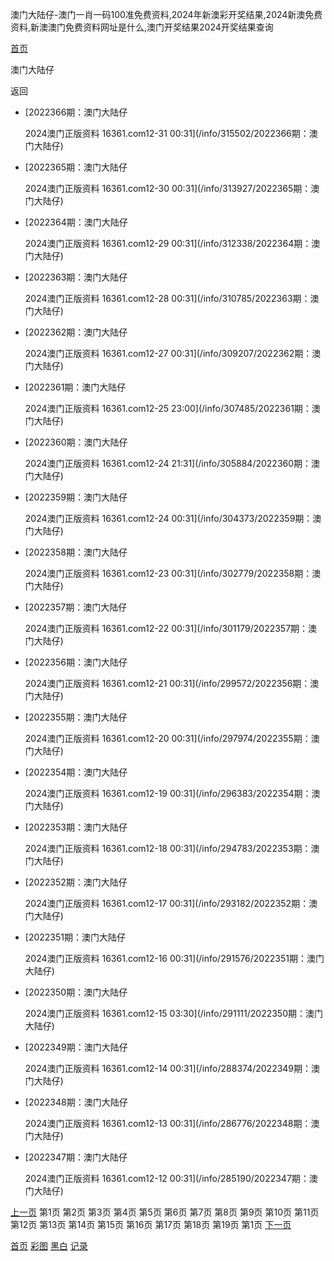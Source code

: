澳门大陆仔-澳门一肖一码100准免费资料,2024年新澳彩开奖结果,2024新澳免费资料,新澳澳门免费资料网址是什么,澳门开奖结果2024开奖结果查询



[首页](/)

澳门大陆仔

返回

* [2022366期：澳门大陆仔

  2024澳门正版资料 16361.com12-31 00:31](/info/315502/2022366期：澳门大陆仔)
* [2022365期：澳门大陆仔

  2024澳门正版资料 16361.com12-30 00:31](/info/313927/2022365期：澳门大陆仔)
* [2022364期：澳门大陆仔

  2024澳门正版资料 16361.com12-29 00:31](/info/312338/2022364期：澳门大陆仔)
* [2022363期：澳门大陆仔

  2024澳门正版资料 16361.com12-28 00:31](/info/310785/2022363期：澳门大陆仔)
* [2022362期：澳门大陆仔

  2024澳门正版资料 16361.com12-27 00:31](/info/309207/2022362期：澳门大陆仔)
* [2022361期：澳门大陆仔

  2024澳门正版资料 16361.com12-25 23:00](/info/307485/2022361期：澳门大陆仔)
* [2022360期：澳门大陆仔

  2024澳门正版资料 16361.com12-24 21:31](/info/305884/2022360期：澳门大陆仔)
* [2022359期：澳门大陆仔

  2024澳门正版资料 16361.com12-24 00:31](/info/304373/2022359期：澳门大陆仔)
* [2022358期：澳门大陆仔

  2024澳门正版资料 16361.com12-23 00:31](/info/302779/2022358期：澳门大陆仔)
* [2022357期：澳门大陆仔

  2024澳门正版资料 16361.com12-22 00:31](/info/301179/2022357期：澳门大陆仔)
* [2022356期：澳门大陆仔

  2024澳门正版资料 16361.com12-21 00:31](/info/299572/2022356期：澳门大陆仔)
* [2022355期：澳门大陆仔

  2024澳门正版资料 16361.com12-20 00:31](/info/297974/2022355期：澳门大陆仔)
* [2022354期：澳门大陆仔

  2024澳门正版资料 16361.com12-19 00:31](/info/296383/2022354期：澳门大陆仔)
* [2022353期：澳门大陆仔

  2024澳门正版资料 16361.com12-18 00:31](/info/294783/2022353期：澳门大陆仔)
* [2022352期：澳门大陆仔

  2024澳门正版资料 16361.com12-17 00:31](/info/293182/2022352期：澳门大陆仔)
* [2022351期：澳门大陆仔

  2024澳门正版资料 16361.com12-16 00:31](/info/291576/2022351期：澳门大陆仔)
* [2022350期：澳门大陆仔

  2024澳门正版资料 16361.com12-15 03:30](/info/291111/2022350期：澳门大陆仔)
* [2022349期：澳门大陆仔

  2024澳门正版资料 16361.com12-14 00:31](/info/288374/2022349期：澳门大陆仔)
* [2022348期：澳门大陆仔

  2024澳门正版资料 16361.com12-13 00:31](/info/286776/2022348期：澳门大陆仔)
* [2022347期：澳门大陆仔

  2024澳门正版资料 16361.com12-12 00:31](/info/285190/2022347期：澳门大陆仔)

[上一页](javascript:;)
第1页
第2页
第3页
第4页
第5页
第6页
第7页
第8页
第9页
第10页
第11页
第12页
第13页
第14页
第15页
第16页
第17页
第18页
第19页
第1页
[下一页](/list/澳门大陆仔/2)

[首页](/)
[彩图](/photo/color)
[黑白](/photo/black)
[记录](/page/history)